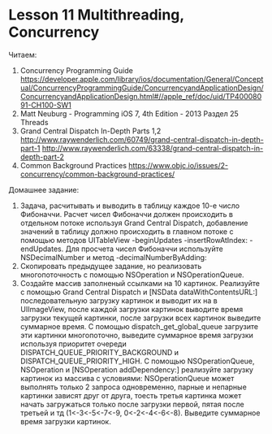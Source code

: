 # Lesson 11 Multithreading, Concurrency

Читаем:
1. Concurrency Programming Guide https://developer.apple.com/library/ios/documentation/General/Conceptual/ConcurrencyProgrammingGuide/ConcurrencyandApplicationDesign/ConcurrencyandApplicationDesign.html#//apple_ref/doc/uid/TP40008091-CH100-SW1
2. Matt Neuburg - Programming iOS 7, 4th Edition - 2013 Раздел 25 Threads
3. Grand Central Dispatch In-Depth Parts 1,2 http://www.raywenderlich.com/60749/grand-central-dispatch-in-depth-part-1 http://www.raywenderlich.com/63338/grand-central-dispatch-in-depth-part-2
4. Common Background Practices https://www.objc.io/issues/2-concurrency/common-background-practices/

Домашнее задание:
1. Задача, расчитывать и выводить в таблицу каждое 10-е число Фибоначчи. Расчет чисел Фибоначчи должен происходить в отдельном потоке используя Grand Central Dispatch, добавление значений в таблицу должно происходить в главном потоке с помощью методов UITableView -beginUpdates -insertRowAtIndex: -endUpdates. Для просчета чисел Фибоначчи используйте NSDecimalNumber и метод -decimalNumberByAdding:
2. Скопировать предыдущее задание, но реализовать многопоточность с помощью NSOperation и NSOperationQueue.
3. Создайте массив заполненый ссылками на 10 картинок. Реализуйте с помощью Grand Central Dispatch и [NSData dataWithContentsURL:] последовательную загрузку картинок и выводит их на в UIImageView, после каждой загрузки картинок выводите время загрузки текущей картинки, после загрузки всех картинок выведите суммарное время. С помощью dispatch_get_global_queue загрузите эти картинки многопоточно, выведите суммарное время загрузки используя приоритет очереди DISPATCH_QUEUE_PRIORITY_BACKGROUND и DISPATCH_QUEUE_PRIORITY_HIGH. С помощью NSOperationQueue, NSOperation и [NSOperation addDependency:] реализуйте загрузку картинок из массива с условиями: NSOperationQueue может выполнять только 2 запроса одновременно, парные и непарные картинки зависят друг от друга, тоесть третья картинка может начать загружаться только после загрузки первой, пятая после третьей и тд (1<-3<-5<-7<-9, 0<-2<-4<-6<-8). Выведите суммарное время загрузки картинок.
